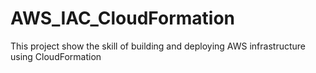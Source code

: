 # AWS_IAC_CloudFormation
This project show the skill of building and deploying AWS infrastructure using CloudFormation
